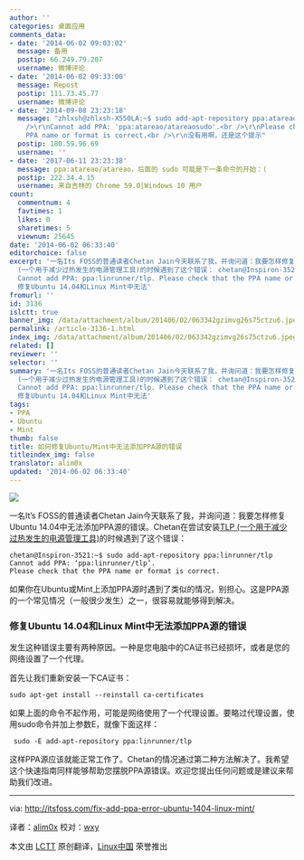 ```yaml
---
author: ''
categories: 桌面应用
comments_data:
- date: '2014-06-02 09:03:02'
  message: 备用
  postip: 66.249.79.207
  username: 微博评论
- date: '2014-06-02 09:33:00'
  message: Repost
  postip: 111.73.45.77
  username: 微博评论
- date: '2014-09-08 23:23:18'
  message: "zhlxsh@zhlxsh-X550LA:~$ sudo add-apt-repository ppa:atareao/atareaosudo<br
    />\r\nCannot add PPA: 'ppa:atareao/atareaosudo'.<br />\r\nPlease check that the
    PPA name or format is correct.<br />\r\n没有用啊，还是这个提示"
  postip: 180.59.96.69
  username: ''
- date: '2017-06-11 23:23:38'
  message: ppa:atareao/atareao，后面的 sudo 可能是下一条命令的开始：(
  postip: 222.34.4.15
  username: 来自吉林的 Chrome 59.0|Windows 10 用户
count:
  commentnum: 4
  favtimes: 1
  likes: 0
  sharetimes: 5
  viewnum: 25645
date: '2014-06-02 06:33:40'
editorchoice: false
excerpt: '一名Its FOSS的普通读者Chetan Jain今天联系了我，并询问道：我要怎样修复Ubuntu 14.04中无法添加PPA源的错误。Chetan在尝试安装TLP
  (一个用于减少过热发生的电源管理工具)的时候遇到了这个错误： chetan@Inspiron-3521:~$ sudo add-apt-repository ppa:linrunner/tlp
  Cannot add PPA: ppa:linrunner/tlp. Please check that the PPA name or format is correct.  如果你在Ubuntu或Mint上添加PPA源时遇到了类似的情况，别担心。这是PPA源的一个常见情况（一般很少发生）之一，很容易就能够得到解决。
  修复Ubuntu 14.04和Linux Mint中无法'
fromurl: ''
id: 3136
islctt: true
banner_img: /data/attachment/album/201406/02/063342gzimvg26s75ctzu6.jpeg
permalink: /article-3136-1.html
index_img: /data/attachment/album/201406/02/063342gzimvg26s75ctzu6.jpeg.thumb.jpg
related: []
reviewer: ''
selector: ''
summary: '一名Its FOSS的普通读者Chetan Jain今天联系了我，并询问道：我要怎样修复Ubuntu 14.04中无法添加PPA源的错误。Chetan在尝试安装TLP
  (一个用于减少过热发生的电源管理工具)的时候遇到了这个错误： chetan@Inspiron-3521:~$ sudo add-apt-repository ppa:linrunner/tlp
  Cannot add PPA: ppa:linrunner/tlp. Please check that the PPA name or format is correct.  如果你在Ubuntu或Mint上添加PPA源时遇到了类似的情况，别担心。这是PPA源的一个常见情况（一般很少发生）之一，很容易就能够得到解决。
  修复Ubuntu 14.04和Linux Mint中无法'
tags:
- PPA
- Ubuntu
- Mint
thumb: false
title: 如何修复Ubuntu/Mint中无法添加PPA源的错误
titleindex_img: false
translator: alim0x
updated: '2014-06-02 06:33:40'
---
```


![](/data/attachment/album/201406/02/063342gzimvg26s75ctzu6.jpeg)


一名It’s FOSS的普通读者Chetan Jain今天联系了我，并询问道：我要怎样修复Ubuntu 14.04中无法添加PPA源的错误。Chetan在尝试安装[TLP (一个用于减少过热发生的电源管理工具)](http://itsfoss.com/solve-overheating-issue-battery-life-ubuntu-1304/)的时候遇到了这个错误：



```
chetan@Inspiron-3521:~$ sudo add-apt-repository ppa:linrunner/tlp
Cannot add PPA: ‘ppa:linrunner/tlp’.
Please check that the PPA name or format is correct.

```

如果你在Ubuntu或Mint上添加PPA源时遇到了类似的情况，别担心。这是PPA源的一个常见情况（一般很少发生）之一，很容易就能够得到解决。


### 修复Ubuntu 14.04和Linux Mint中无法添加PPA源的错误


发生这种错误主要有两种原因。一种是您电脑中的CA证书已经损坏，或者是您的网络设置了一个代理。


首先让我们重新安装一下CA证书：



```
sudo apt-get install --reinstall ca-certificates

```

如果上面的命令不起作用，可能是网络使用了一个代理设置。要略过代理设置，使用sudo命令并加上参数E，就像下面这样：



```
 sudo -E add-apt-repository ppa:linrunner/tlp

```

这样PPA源应该就能正常工作了。Chetan的情况通过第二种方法解决了。我希望这个快速指南同样能够帮助您摆脱PPA源错误。欢迎您提出任何问题或是建议来帮助我们改进。




---


via: <http://itsfoss.com/fix-add-ppa-error-ubuntu-1404-linux-mint/>


译者：[alim0x](https://github.com/alim0x) 校对：[wxy](https://github.com/wxy)


本文由 [LCTT](https://github.com/LCTT/TranslateProject) 原创翻译，[Linux中国](http://linux.cn/) 荣誉推出